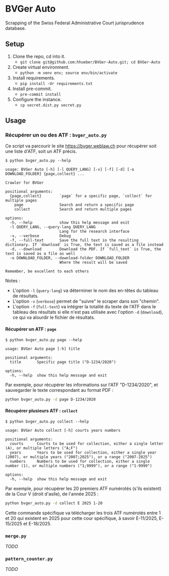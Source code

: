 # BVGer Auto

Scrapping of the Swiss Federal Administrative Court jurisprudence database.

## Setup

1. Clone the repo, cd into it.
    - `git clone git@github.com:hhueber/BVGer-Auto.git; cd BVGer-Auto`
2. Create virtual environment.
    - `python -m venv env; source env/bin/activate`
3. Install requirements.
    - `pip install -Ur requirements.txt`
4. Install pre-commit.
    - `pre-commit install`
5. Configure the instance.
    - `cp secret.dist.py secret.py`

## Usage

### Récupérer un ou des ATF : `bvger_auto.py`

Ce script va parcourir le site https://bvger.weblaw.ch pour récupérer soit une liste d'ATF, soit un ATF précis.

```
$ python bvger_auto.py --help

usage: BVGer Auto [-h] [-l QUERY_LANG] [-v] [-f] [-d] [-o DOWNLOAD_FOLDER] {page,collect} ...

Crawler for BVGer

positional arguments:
  {page,collect}        `page` for a specific page, `collect` for multiple pages
    page                Search and return a specific page
    collect             Search and return multiple pages

options:
  -h, --help            show this help message and exit
  -l QUERY_LANG, --query-lang QUERY_LANG
                        Lang for the research interface
  -v, --verbose         Debug
  -f, --full-text       Save the full text in the resulting dictionary. If `download` is True, the text is saved as a file instead
  -d, --download        Download the PDF. If `full_text` is True, the text is saved as a file as well
  -o DOWNLOAD_FOLDER, --download-folder DOWNLOAD_FOLDER
                        Where the result will be saved

Remember, be excellent to each others
```

Notes :
- L'option `-l` (`query-lang`) va déterminer le nom des en-têtes du tableau de résultats.
- L'option `-v` (`verbose`) permet de "suivre" le scraper dans son "chemin".
- L'option `-f` (`full-text`) va intégrer la totalité du texte de l'ATF dans le tableau des résultats si elle n'est pas utilisée avec l'option `-d` (`download`), ce qui va alourdir le fichier de résultats.

#### Récupérer un ATF : `page`

```
$ python bvger_auto.py page --help

usage: BVGer Auto page [-h] title

positional arguments:
  title       Specific page title ("D-1234/2020")

options:
  -h, --help  show this help message and exit
```

Par exemple, pour récupérer les informations sur l'ATF "D-1234/2020", et sauvegarder le texte correspondant au format PDF :

```bash
python bvger_auto.py -d page D-1234/2020
```

#### Récupérer plusieurs ATF : `collect`

```
$ python bvger_auto.py collect --help

usage: BVGer Auto collect [-h] courts years numbers

positional arguments:
  courts      Courts to be used for collection, either a single letter (A), or multiple letters ("A;F")
  years       Years to be used for collection, either a single year (2007), or multiple years ("2007;2025"), or a range ("2007-2025")
  numbers     Numbers to be used for collection, either a single number (1), or multiple numbers ("1;9999"), or a range ("1-9999")

options:
  -h, --help  show this help message and exit
```

Par exemple, pour récupérer les 20 premiers ATF numérotés (s'ils existent) de la Cour V (droit d'asile), de l'année 2025 :

```bash
python bvger_auto.py -d collect E 2025 1-20
```

Cette commande spécifique va télécharger les trois ATF numérotés entre 1 et 20 qui existent en 2025 pour cette cour spécifique, à savoir E-11/2025, E-15/2025 et E-18/2025.

### `merge.py`

_TODO_

### `pattern_counter.py`

_TODO_